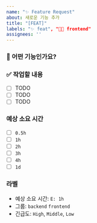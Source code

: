 ```yaml
---
name: "✨ Feature Request"
about: 새로운 기능 추가
title: "[FEAT]"
labels: "✨ feat", "🧑‍💻 frontend"
assignees: ''
---
```


### 📝 어떤 기능인가요?
<!-- 추가하려는 기능에 대해 설명해 주세요. -->

### ✅ 작업할 내용
<!-- 할 일을 체크박스 형태로 작성해주세요. -->
- [ ] TODO
- [ ] TODO
- [ ] TODO

### 예상 소요 시간
- [ ] `0.5h`
- [ ] `1h`
- [ ] `2h`
- [ ] `3h`
- [ ] `4h`
- [ ] `1d`

### 라벨
- 예상 소요 시간: `E: 1h`
- 그룹: `backend` `frontend`
- 긴급도: `High`, `Middle`, `Low`

